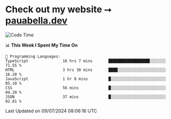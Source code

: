 # Check out my website ⭢ [pauabella.dev](https://pauabella.dev)

<!--START_SECTION:waka-->
![Code Time](http://img.shields.io/badge/Code%20Time-3%2C540%20hrs%201%20min-blue)

📊 **This Week I Spent My Time On** 

```text
💬 Programming Languages: 
TypeScript               16 hrs 7 mins       ██████████████████░░░░░░░   71.55 % 
HTML                     3 hrs 38 mins       ████░░░░░░░░░░░░░░░░░░░░░   16.20 % 
JavaScript               1 hr 8 mins         █░░░░░░░░░░░░░░░░░░░░░░░░   05.10 % 
CSS                      56 mins             █░░░░░░░░░░░░░░░░░░░░░░░░   04.20 % 
JSON                     37 mins             █░░░░░░░░░░░░░░░░░░░░░░░░   02.81 % 
```


 Last Updated on 09/07/2024 08:06:16 UTC
<!--END_SECTION:waka-->
